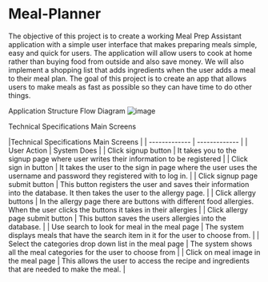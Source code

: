 # Meal-Planner

The objective of this project is to create a working Meal Prep Assistant application with a simple user interface that makes preparing meals simple, easy and quick for users.
The application will allow users to cook at home rather than buying food from outside and also save money. We will also implement a shopping list that adds ingredients when the user adds a meal to their meal plan. 
The goal of this project is to create an app that allows users to make meals as fast as possible so they can have time to do other things.


Application Structure Flow Diagram
![image](https://user-images.githubusercontent.com/32312941/113820213-3bf37480-972f-11eb-967f-004d36ef0fa6.png)

Technical Specifications
Main Screens

|Technical Specifications
Main Screens |
| ------------- | ------------- |
| User Action  | System Does   |
| Click signup button | It takes you to the signup page where user writes their information to be registered |
| Click sign in button | It takes the user to the sign in page where the user uses the username and password they registered with to log in. |
| Click signup page submit button | This button  registers the user and saves their information into the database. It then takes the user to the allergy page. |
| Click allergy buttons | In the allergy page there are buttons with different food allergies. When the user clicks the buttons it takes in their allergies |
| Click allergy page submit button | This button saves the users allergies into the database. |
| Use search to look for meal in the meal page | The system displays meals that have the search item in it for the user to choose from. |
| Select the categories drop down list in the meal page | The system shows all the meal categories for the user to choose from |
| Click on meal image in the meal page | This allows the user to access the recipe and ingredients that are needed to make the meal. |
